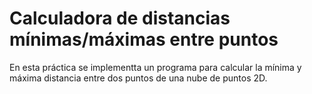 # Calculadora de distancias mínimas/máximas entre puntos
En esta práctica se implementta un programa para calcular la mínima y máxima distancia entre dos puntos de una nube de puntos 2D.
